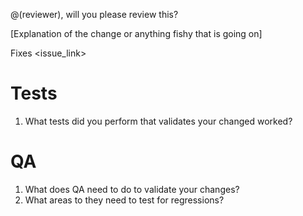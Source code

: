 @(reviewer), will you please review this?

[Explanation of the change or anything fishy that is going on]

Fixes <issue_link>

# Tests
1. What tests did you perform that validates your changed worked?

# QA
1. What does QA need to do to validate your changes?
1. What areas to they need to test for regressions?
